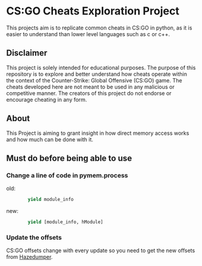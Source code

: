 # CS:GO Cheats Exploration Project
This projects aim is to replicate common cheats in CS:GO in python, as it is easier to understand than lower level languages such as c or c++.

## Disclaimer
This project is solely intended for educational purposes. The purpose of this repository is to explore and better understand how cheats operate within the context of the Counter-Strike: Global Offensive (CS:GO) game. The cheats developed here are not meant to be used in any malicious or competitive manner. The creators of this project do not endorse or encourage cheating in any form.

## About
This Project is aiming to grant insight in how direct memory access works and how much can be done with it. 

## Must do before being able to use
### Change a line of code in pymem\.process
old:
``` python
        yield module_info
```
new:
``` python
        yield [module_info, hModule]
```
### Update the offsets
CS:GO offsets change with every update so you need to get the new offsets from [Hazedumper](https://raw.githubusercontent.com/frk1/hazedumper/master/csgo.json).